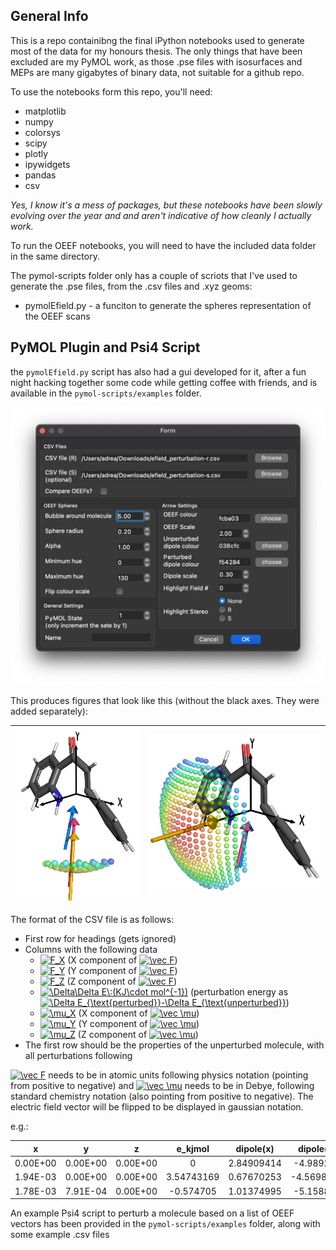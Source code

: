 ## General Info

This is a repo containibng the final iPython notebooks used to generate most of the data for my honours thesis. The only things that have been excluded are my PyMOL work, as those .pse files with isosurfaces and MEPs are many gigabytes of binary data, not suitable for a github repo.

To use the notebooks form this repo, you'll need:
* matplotlib
* numpy
* colorsys
* scipy
* plotly
* ipywidgets
* pandas
* csv

*Yes, I know it's a mess of packages, but these notebooks have been slowly evolving over the year and and aren't indicative of how cleanly I actually work.*

To run the OEEF notebooks, you will need to have the included data folder in the same directory.

The pymol-scripts folder only has a couple of scriots that I've used to generate the .pse files, from the .csv files and .xyz geoms:
* pymolEfield.py - a funciton to generate the spheres representation of the OEEF scans

## PyMOL Plugin and Psi4 Script
the `pymolEfield.py` script has also had a gui developed for it, after a fun night hacking together some code while getting coffee with friends, and is available in the `pymol-scripts/examples` folder.

![plugin_pic.png](plugin_pic.png)

This produces figures that look like this (without the black axes. They were added separately):

| ![catscan](pymol-scripts/examples/catscan.png) | ![rsscan](pymol-scripts/examples/rssepscan.png) |
| :------: | :------: |

The format of the CSV file is as follows:
* First row for headings (gets ignored)
* Columns with the following data
    * <a href="https://www.codecogs.com/eqnedit.php?latex=F_X" target="_blank"><img src="https://latex.codecogs.com/gif.latex?F_X" title="F_X" /></a> (X component of <a href="https://www.codecogs.com/eqnedit.php?latex=\vec&space;F" target="_blank"><img src="https://latex.codecogs.com/gif.latex?\vec&space;F" title="\vec F" /></a>)
    * <a href="https://www.codecogs.com/eqnedit.php?latex=F_X" target="_blank"><img src="https://latex.codecogs.com/gif.latex?F_Y" title="F_Y" /></a> (Y component of <a href="https://www.codecogs.com/eqnedit.php?latex=\vec&space;F" target="_blank"><img src="https://latex.codecogs.com/gif.latex?\vec&space;F" title="\vec F" /></a>)
    * <a href="https://www.codecogs.com/eqnedit.php?latex=F_X" target="_blank"><img src="https://latex.codecogs.com/gif.latex?F_Z" title="F_Z" /></a> (Z component of <a href="https://www.codecogs.com/eqnedit.php?latex=\vec&space;F" target="_blank"><img src="https://latex.codecogs.com/gif.latex?\vec&space;F" title="\vec F" /></a>)
    * <a href="https://www.codecogs.com/eqnedit.php?latex=\Delta\Delta&space;E\:(KJ\cdot&space;mol^{-1})" target="_blank"><img src="https://latex.codecogs.com/gif.latex?\Delta\Delta&space;E\:(KJ\cdot&space;mol^{-1})" title="\Delta\Delta E\:(KJ\cdot mol^{-1})" /></a> (perturbation energy as <a href="https://www.codecogs.com/eqnedit.php?latex=\Delta&space;E_{\text{perturbed}}-\Delta&space;E_{\text{unperturbed}}" target="_blank"><img src="https://latex.codecogs.com/gif.latex?\Delta&space;E_{\text{perturbed}}-\Delta&space;E_{\text{unperturbed}}" title="\Delta E_{\text{perturbed}}-\Delta E_{\text{unperturbed}}" /></a>)
    * <a href="https://www.codecogs.com/eqnedit.php?latex=\mu_X" target="_blank"><img src="https://latex.codecogs.com/gif.latex?\mu_X" title="\mu_X" /></a>  (X component of <a href="https://www.codecogs.com/eqnedit.php?latex=\vec&space;\mu" target="_blank"><img src="https://latex.codecogs.com/gif.latex?\vec&space;\mu" title="\vec \mu" /></a>)
    * <a href="https://www.codecogs.com/eqnedit.php?latex=\mu_Y" target="_blank"><img src="https://latex.codecogs.com/gif.latex?\mu_Y" title="\mu_Y" /></a> (Y component of <a href="https://www.codecogs.com/eqnedit.php?latex=\vec&space;\mu" target="_blank"><img src="https://latex.codecogs.com/gif.latex?\vec&space;\mu" title="\vec \mu" /></a>)
    * <a href="https://www.codecogs.com/eqnedit.php?latex=\mu_Z" target="_blank"><img src="https://latex.codecogs.com/gif.latex?\mu_Z" title="\mu_Z" /></a> (Z component of <a href="https://www.codecogs.com/eqnedit.php?latex=\vec&space;\mu" target="_blank"><img src="https://latex.codecogs.com/gif.latex?\vec&space;\mu" title="\vec \mu" /></a>)
* The first row should be the properties of the unperturbed molecule, with all perturbations following

<a href="https://www.codecogs.com/eqnedit.php?latex=\vec&space;F" target="_blank"><img src="https://latex.codecogs.com/gif.latex?\vec&space;F" title="\vec F" /></a> needs to be in atomic units following physics notation (pointing from positive to negative) and <a href="https://www.codecogs.com/eqnedit.php?latex=\vec&space;\mu" target="_blank"><img src="https://latex.codecogs.com/gif.latex?\vec&space;\mu" title="\vec \mu" /></a> needs to be in Debye, following standard chemistry notation (also pointing from positive to negative). The electric field vector will be flipped to be displayed in gaussian notation.

e.g.:

|    x     |    y     |    z     |  e_kjmol   | dipole(x)  | dipole(y)  | dipole(z)  |
| :------: | :------: | :------: | :--------: | :--------: | :--------: | :--------: |
| 0.00E+00 | 0.00E+00 | 0.00E+00 |     0      | 2.84909414 | -4.989243  | 1.57583802 |
| 1.94E-03 | 0.00E+00 | 0.00E+00 | 3.54743169 | 0.67670253 | -4.5698034 | 1.77719687 |
| 1.78E-03 | 7.91E-04 | 0.00E+00 | -0.574705  | 1.01374995 | -5.158874  | 1.74510839 |


An example Psi4 script to perturb a molecule based on a list of OEEF vectors has been provided in the `pymol-scripts/examples` folder, along with some example .csv files